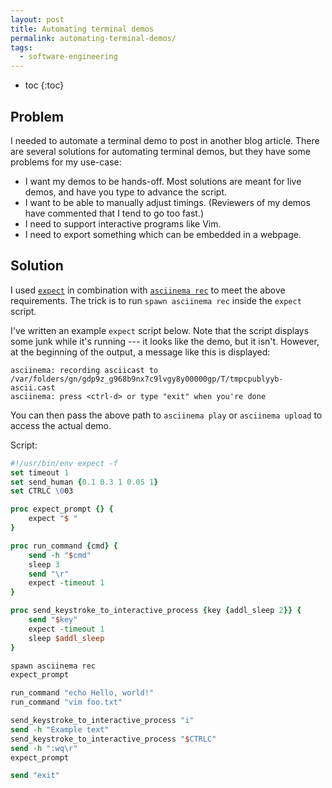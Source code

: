 ```yaml
---
layout: post
title: Automating terminal demos
permalink: automating-terminal-demos/
tags:
  - software-engineering
---
```


 * toc
{:toc}

## Problem

I needed to automate a terminal demo to post in another blog article. There are several solutions for automating terminal demos, but they have some problems for my use-case:

* I want my demos to be hands-off. Most solutions are meant for live demos, and have you type to advance the script.
* I want to be able to manually adjust timings. (Reviewers of my demos have commented that I tend to go too fast.)
* I need to support interactive programs like Vim.
* I need to export something which can be embedded in a webpage.

## Solution

I used [`expect`](https://en.wikipedia.org/wiki/Expect) in combination with [`asciinema rec`](https://asciinema.org/) to meet the above requirements. The trick is to run `spawn asciinema rec` inside the `expect` script.

I've written an example `expect` script below. Note that the script displays some junk while it's running --- it looks like the demo, but it isn't. However, at the beginning of the output, a message like this is displayed:

```
asciinema: recording asciicast to /var/folders/gn/gdp9z_g968b9nx7c9lvgy8y00000gp/T/tmpcpublyyb-ascii.cast
asciinema: press <ctrl-d> or type "exit" when you're done
```

You can then pass the above path to `asciinema play` or `asciinema upload` to access the actual demo.

Script:

```tcl
#!/usr/bin/env expect -f
set timeout 1
set send_human {0.1 0.3 1 0.05 1}
set CTRLC \003

proc expect_prompt {} {
    expect "$ "
}

proc run_command {cmd} {
    send -h "$cmd"
    sleep 3
    send "\r"
    expect -timeout 1
}

proc send_keystroke_to_interactive_process {key {addl_sleep 2}} {
    send "$key"
    expect -timeout 1
    sleep $addl_sleep
}

spawn asciinema rec
expect_prompt

run_command "echo Hello, world!"
run_command "vim foo.txt"

send_keystroke_to_interactive_process "i"
send -h "Example text"
send_keystroke_to_interactive_process "$CTRLC"
send -h ":wq\r"
expect_prompt

send "exit"
```
